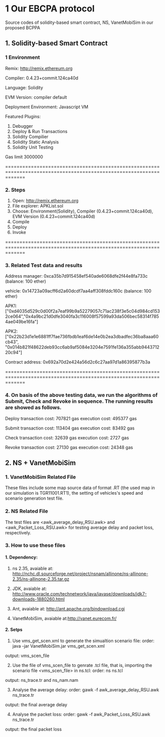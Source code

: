 
# 1 Our EBCPA protocol

Source codes of solidity-based smart contract, NS, VanetMobiSim in our proposed BCPPA


## 1. Solidity-based Smart Contract

### 1 Environment
Remix:
http://remix.ethereum.org

Compiler:
0.4.23+commit.124ca40d

Language:
Solidity

EVM Version:
compiler default

Deployment Environment:
Javascript VM

Featured Plugins:
1) Debugger
2) Deploy & Run Transactions
3) Solidity Compilier
4) Solidity Static Analysis
5) Solidity Unit Testing

Gas limit
3000000 

===================================================================================================================

### 2. Steps

1) Open: http://remix.ethereum.org
2) File explorer: APKList.sol
3) Choose: Environment(Solidity), Compiler (0.4.23+commit.124ca40d), EVM Version (0.4.23+commit.124ca40d)
4) Compile
5) Deploy 
6) Invoke


===================================================================================================================
### 3. Related Test data and results

Address
manager: 0xca35b7d915458ef540ade6068dfe2f44e8fa733c  (balance: 100 ether)

vehicle: 0x14723a09acff6d2a60dcdf7aa4aff308fddc160c  (balance: 100 ether)

APK1: ["0xd4035d529c0d00f2a7eaf99b9a52279057c71ac238f3e5c04d984cd1532ce064","0x4a9bc21d0dfe3040fa3c116008f57599a93da506bec58314f7854ae049be16fa"]

APK2:
["0x22b23d1e1e6881ff7fae736fbdb1eaf6de14e0b2ea3dbadfec36ba8aaa60cb43", "0x014b821f48622deb93cc6ab9af5084e3204e7591fe136a355abb944371220c94"]

Contract address:
0x692a70d2e424a56d2c6c27aa97d1a86395877b3a


===================================================================================================================
### 4. On basis of the above testing data, we run the algorithms of Submit, Check and Revoke in sequence. The running results are showed as follows.

Deploy
transaction cost: 707821 gas
execution cost: 495377 gas

Submit
transaction cost: 113404 gas
execution cost: 83492 gas


Check
transaction cost: 32639 gas
execution cost: 2727 gas

Revoke
transaction cost: 27130 gas
execution cost: 24348 gas


## 2. NS + VanetMobiSim
### 1. VanetMobiSim Related File
These files include some map source data of format .RT (the used map in our simulation is TGR11001.RT1), the setting of vehicles's speed and scenario generation test file.

### 2. NS Related File
The test files are <awk_average_delay_RSU.awk> and <awk_Packet_Loss_RSU.awk> for testing average delay and packet loss, respectively.

### 3. How to use these files
#### 1. Dependency:
1) ns 2.35, avaiable at: http://nchc.dl.sourceforge.net/project/nsnam/allinone/ns-allinone-2.35/ns-allinone-2.35.tar.gz

2) JDK, avaiable at: http://www.oracle.com/technetwork/java/javase/downloads/jdk7-downloads-1880260.html

3) Ant, avaiable at: http://ant.apache.org/bindownload.cgi

4) VanetMobiSim, avaiable at:http://vanet.eurecom.fr/

#### 2. Setps
1) Use vms_get_scen.xml to generate the simualtion scenario file:
order: java -jar VanetMobiSim.jar vms_get_scen.xml

output: vms_scen_file

2) Use the file of vms_scen_file to genrate .tcl file, that is, importing the scenario file <vms_scen_file> in ns.tcl:
order: ns ns.tcl

output: ns_trace.tr and ns_nam.nam

3) Analyse the average delay:
order: gawk -f awk_average_delay_RSU.awk ns_trace.tr

output: the final average delay

4) Analyse the packet loss:
order: gawk -f awk_Packet_Loss_RSU.awk ns_trace.tr

output: the final packet loss
